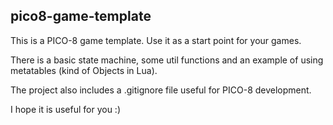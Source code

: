 ## pico8-game-template
This is a PICO-8 game template. Use it as a start point for your games.

There is a basic state machine, some util functions and an example of using metatables (kind of Objects in Lua). 

The project also includes a .gitignore file useful for PICO-8 development. 

I hope it is useful for you :) 
